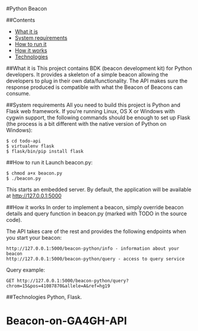 #Python Beacon

##Contents

* [What it is](#what-it-is)
* [System requirements](#system-requirements)
* [How to run it](#how-to-run-it)
* [How it works](#how-it-works)
* [Technologies](#technologies)

##What it is
This project contains BDK (beacon development kit) for Python developers. It provides a skeleton of a simple beacon allowing the developers to plug in their own data/functionality. The API makes sure the response produced is compatible with what the Beacon of Beacons can consume.

##System requirements
All you need to build this project is Python and Flask web framework. If you're running Linux, OS X or Windows with cygwin support, the following commands should be enough to set up Flask (the process is a bit different with the native version of Python on Windows):

    $ cd todo-api
    $ virtualenv flask
    $ flask/bin/pip install flask

##How to run it
Launch beacon.py:

    $ chmod a+x beacon.py
    $ ./beacon.py

This starts an embedded server. By default, the application will be available at <http://127.0.0.1:5000>

##How it works
In order to implement a beacon, simply override beacon details and query function in beacon.py (marked with TODO in the source code).

The API takes care of the rest and provides the following endpoints when you start your beacon:

    http://127.0.0.1:5000/beacon-python/info - information about your beacon
    http://127.0.0.1:5000/beacon-python/query - access to query service

Query example:

    GET http://127.0.0.1:5000/beacon-python/query?chrom=15&pos=41087870&allele=A&ref=hg19

##Technologies
Python, Flask.
# Beacon-on-GA4GH-API
